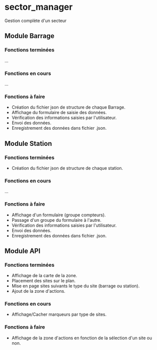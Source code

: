 # sector_manager
Gestion complète d'un secteur

## Module Barrage
### Fonctions terminées
...
### Fonctions en cours
...
### Fonctions à faire
- Création du fichier json de structure de chaque Barrage.
- Affichage du formulaire de saisie des données.
- Vérification des informations saisies par l'utilisateur.
- Envoi des données.
- Enregistrement des données dans fichier .json.

## Module Station
### Fonctions terminées
- Création du fichier json de structure de chaque station.
### Fonctions en cours
...
### Fonctions à faire
- Affichage d'un formulaire (groupe compteurs).
- Passage d'un groupe du formulaire à l'autre.
- Vérification des informations saisies par l'utilisateur.
- Envoi des données.
- Enregistrement des données dans fichier .json.

## Module API
### Fonctions terminées
- Affichage de la carte de la zone.
- Placement des sites sur le plan.
- Mise en page sites suivants le type du site (barrage ou station).
- Ajout de la zone d'actions.
### Fonctions en cours
- Affichage/Cacher marqueurs par type de sites.
### Fonctions à faire
- Affichage de la zone d'actions en fonction de la sélection d'un site ou non.
